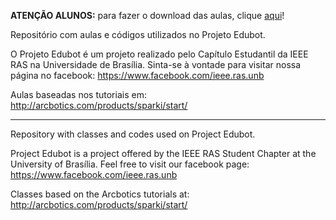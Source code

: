 **ATENÇÃO ALUNOS:** para fazer o download das aulas, clique [aqui](https://github.com/IEEE-RAS-UnB/edubot.git)!

Repositório com aulas e códigos utilizados no Projeto Edubot.

O Projeto Edubot é um projeto realizado pelo Capítulo Estudantil da IEEE RAS na Universidade de Brasília. Sinta-se à vontade para visitar nossa página no facebook: https://www.facebook.com/ieee.ras.unb

Aulas baseadas nos tutoriais em: http://arcbotics.com/products/sparki/start/

---------------------------------------------------------------------------------------------------------

Repository with classes and codes used on Project Edubot.

Project Edubot is a project offered by the IEEE RAS Student Chapter at the University of Brasília. Feel free to visit our facebook page: https://www.facebook.com/ieee.ras.unb

Classes based on the Arcbotics tutorials at: http://arcbotics.com/products/sparki/start/
